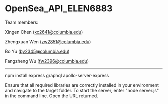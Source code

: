 # OpenSea_API_ELEN6883

Team members:

Xingen Chen (xc2641@columbia.edu)

Zhengxuan Wen (zw2851@columbia.edu)

Bo Yu (by2345@columbia.edu)

Fangzheng Wu (fw2396@columbia.edu)

------------------------------------------------------------------------------------

npm install express graphql apollo-server-express

Ensure that all required libraries are correctly installed in your environment and navigate to the target folder. To start the server, enter "node server.js" in the command line. Open the URL returned.

